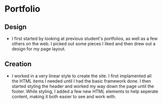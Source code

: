 # Portfolio

## Design

* I first started by looking at previous student's portfolios, as well
as a few others on the web. I picked out some pieces I liked and then 
drew out a design for my page layout.

## Creation

* I worked in a very linear style to create the site. I first implamented 
all the HTML items I needed until I had the basic framework done. I then 
started styling the header and worked my way down the page until the footer.
While styling, I added a few new HTML elements to help seperate content, 
making it both easier to see and work with.
